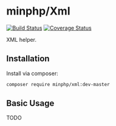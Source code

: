 # minphp/Xml

[![Build Status](https://travis-ci.org/phillipsdata/minphp-xml.svg?branch=master)](https://travis-ci.org/phillipsdata/minphp-xml) [![Coverage Status](https://coveralls.io/repos/phillipsdata/minphp-xml/badge.svg)](https://coveralls.io/r/phillipsdata/minphp-xml)

XML helper.

## Installation

Install via composer:

```sh
composer require minphp/xml:dev-master
```

## Basic Usage

TODO
